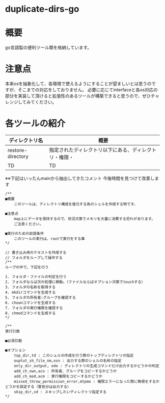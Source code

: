 # duplicate-dirs-go

# 概要
go言語製の便利ツール類を格納しています。

# 注意点
本来osを抽象化して、各環境で使えるようにすることが望ましいとは思うのですが、そこまでの対応をしておりません。
必要に応じてinterfaceと各os対応の部分を実装して頂けると拡張性のあるツールが構築できると思うので、ぜひチャレンジしてみてください。

# 各ツールの紹介

|  ディレクトリ名  |  概要  | 
| ---- | ---- |
|  restore-directory  |  指定されたディレクトリ以下にある、ディレクトリ・権限・  |
|  TD  |  TD  |



※※下記はいったんmainから抽出してきたコメント 今後時間を見つけて改善します

	/**
	■概要
		このツールは、ディレクトリ構成を復元する為のシェルを作成する物です。

	■注意点
		map上にデータを保持するので、状況次第でメモリを大量に消費する恐れがあります。
		ご注意ください。

	■実行のための前提条件
		このツールの実行は、rootで実行をする事
	*/

	// 書き込み用のテキストを作成する
	// フォルダをループして操作する
	/**
	ループの中で、下記を行う

	1. フォルダ・ファイルの判定を行う
	2. フォルダならば次の処理に移動。（ファイルならばオプション次第でtouchする）
	3. フォルダの名称を取得する
	4. mkdirコマンドを生成する
	5. フォルダの所有者:グループを確認する
	6. chownコマンドを生成する
	7. フォルダの実行権限を確認する
	8. chmodコマンドを生成する
	*/

	/**
	実行引数

	■必須引数

	■オプション
		top_dir,td : このシェルの作成を行う際のトップディレクトリの指定
		ouptut_sh_file_nm,osn : 出力する際のシェルの名称の指定
		only_dir_output, odo : ディレクトリの生成コマンドだけ出力するかどうかの判定
		add_ch_own,aco : 所有者、グループをコピーするかどうか
		add_ch_mod,acm : 実行権限をコピーするかどうか
		missed_throw_permission_error,mtpme : 権限エラーになった際に無視をするかどうかを設定する（警告分は出力する）
		skip_dir,sd : スキップしたいディレクトリ指定する
	*/
